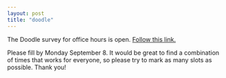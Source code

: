 ```yaml
---
layout: post
title: "doodle"
---
```


The Doodle survey for office hours is open. [Follow this link.](http://doodle.com/4mbdqfvnvtt974dp) 

Please fill by Monday September 8. It would be great to find a combination of times that works for everyone, so please try to mark as many slots as possible. Thank you!
